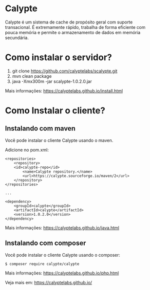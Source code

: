 # Calypte
Calypte é um sistema de cache de propósito geral com suporte transacional. É extremamente rápido, trabalha de forma eficiente com pouca memória e permite o armazenamento de dados em memória secundária.

# Como instalar o servidor?

1. git clone https://github.com/calyptelabs/scalypte.git
2. mvn clean package
3. java -Xmx300m -jar scalypte-1.0.2.0.jar

Mais informações: https://calyptelabs.github.io/install.html

# Como Instalar o cliente?
 
## Instalando com maven

Você pode instalar o cliente Calypte usando o maven.

Adicione no pom.xml:

```
<repositories>
	<repository>
	<id>calypte-repo</id>
		<name>Calypte repository.</name>
		<url>https://calypte.sourceforge.io/maven/2</url>
	</repository>
</repositories>

...

<dependency>
	<groupId>calypte</groupId>
	<artifactId>calypte</artifactId>
	<version>1.0.2.0</version>
</dependency>
```

Mais informações: https://calyptelabs.github.io/java.html

## Instalando com composer

Você pode instalar o cliente Calypte usando o composer:

```
$ composer require calypte/calypte
```

Mais informações: https://calyptelabs.github.io/php.html

Veja mais em: https://calyptelabs.github.io/
